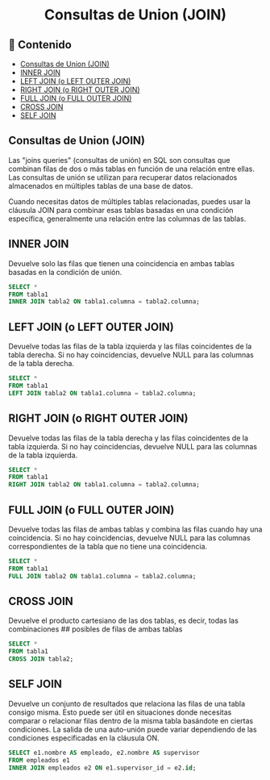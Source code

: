 <h1 align="center">Consultas de Union (JOIN)</h1>

<h2>📑 Contenido</h2>

- [Consultas de Union (JOIN)](#consultas-de-union-join)
- [INNER JOIN](#inner-join)
- [LEFT JOIN (o LEFT OUTER JOIN)](#left-join-o-left-outer-join)
- [RIGHT JOIN (o RIGHT OUTER JOIN)](#right-join-o-right-outer-join)
- [FULL JOIN (o FULL OUTER JOIN)](#full-join-o-full-outer-join)
- [CROSS JOIN](#cross-join)
- [SELF JOIN](#self-join)

## Consultas de Union (JOIN)

Las "joins queries" (consultas de unión) en SQL son consultas que combinan filas de dos o más tablas en función de una relación entre ellas. Las consultas de unión se utilizan para recuperar datos relacionados almacenados en múltiples tablas de una base de datos.

Cuando necesitas datos de múltiples tablas relacionadas, puedes usar la cláusula JOIN para combinar esas tablas basadas en una condición específica, generalmente una relación entre las columnas de las tablas.

## INNER JOIN

Devuelve solo las filas que tienen una coincidencia en ambas tablas basadas en la condición de unión.

```sql
SELECT *
FROM tabla1
INNER JOIN tabla2 ON tabla1.columna = tabla2.columna;
```

## LEFT JOIN (o LEFT OUTER JOIN)

Devuelve todas las filas de la tabla izquierda y las filas coincidentes de la tabla derecha. Si no hay coincidencias, devuelve NULL para las columnas de la tabla derecha.

```sql
SELECT *
FROM tabla1
LEFT JOIN tabla2 ON tabla1.columna = tabla2.columna;
```

## RIGHT JOIN (o RIGHT OUTER JOIN)

Devuelve todas las filas de la tabla derecha y las filas coincidentes de la tabla izquierda. Si no hay coincidencias, devuelve NULL para las columnas de la tabla izquierda.

```sql
SELECT *
FROM tabla1
RIGHT JOIN tabla2 ON tabla1.columna = tabla2.columna;
```

## FULL JOIN (o FULL OUTER JOIN)

Devuelve todas las filas de ambas tablas y combina las filas cuando hay una coincidencia. Si no hay coincidencias, devuelve NULL para las columnas correspondientes de la tabla que no tiene una coincidencia.

```sql
SELECT *
FROM tabla1
FULL JOIN tabla2 ON tabla1.columna = tabla2.columna;
```

## CROSS JOIN

Devuelve el producto cartesiano de las dos tablas, es decir, todas las combinaciones ## posibles de filas de ambas tablas

```sql
SELECT *
FROM tabla1
CROSS JOIN tabla2;
```

## SELF JOIN

Devuelve un conjunto de resultados que relaciona las filas de una tabla consigo misma. Esto puede ser útil en situaciones donde necesitas comparar o relacionar filas dentro de la misma tabla basándote en ciertas condiciones. La salida de una auto-unión puede variar dependiendo de las condiciones especificadas en la cláusula ON.

```sql
SELECT e1.nombre AS empleado, e2.nombre AS supervisor
FROM empleados e1
INNER JOIN empleados e2 ON e1.supervisor_id = e2.id;
```
